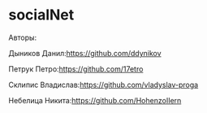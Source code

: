 # socialNet
Авторы:

Дыников Данил:https://github.com/ddynikov

Петрук Петро:https://github.com/17etro

Склипис Владислав:https://github.com/vladyslav-proga

Небелица Никита:https://github.com/HohenzoIIern
